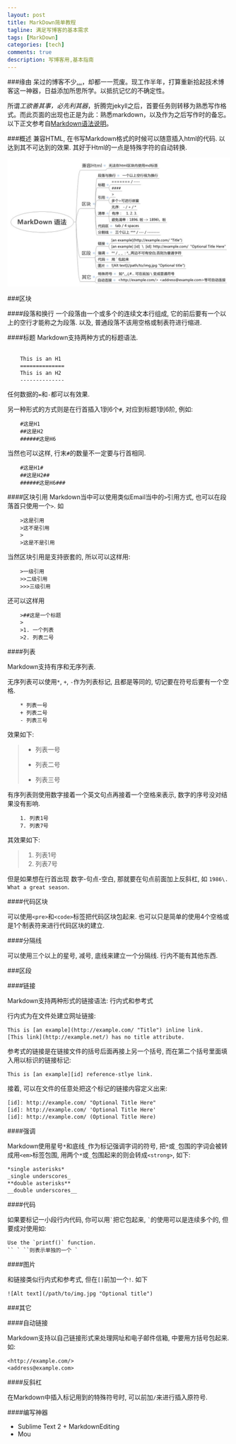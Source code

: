 ```yaml
---
layout: post
title: MarkDown简单教程
tagline: 满足写博客的基本需求
tags: [MarkDown]
categories: [tech]
comments: true
description: 写博客用,基本指南
---
```


###缘由
呆过的博客不少[.][1][.][2][.][3]，却都一一荒废。现工作半年，打算重新拾起技术博客这一神器，日益添加所思所学。以抵抗记忆的不确定性。

所谓*工欲善其事，必先利其器*，折腾完jekyll之后，首要任务则转移为熟悉写作格式。而此页面的出现也正是为此：熟悉markdown，以及作为之后写作时的备忘。以下正文参考自[Markdown语法说明][4]。

###概述
兼容HTML, 在书写Markdown格式的时候可以随意插入html的代码. 以达到其不可达到的效果. 其好于Html的一点是特殊字符的自动转换.

![markdowngrammar](/assets/images/markdowngrammar.jpg "MarkDown 语法导图")

###区块

####段落和换行
一个段落由一个或多个的连续文本行组成, 它的前后要有一个以上的空行才能称之为段落. 以及, 普通段落不该用空格或制表符进行缩进. 

####标题
Markdown支持两种方式的标题语法.

<pre><code>
    This is an H1
    ==============
    This is an H2
    --------------
</code></pre>

任何数据的`=`和`-`都可以有效果. 

另一种形式的方式则是在行首插入1到6个`#`, 对应到标题1到6阶, 例如:

        #这是H1
        ##这是H2
        ######这是H6

当然也可以这样, 行末`#`的数量不一定要与行首相同. 

        #这是H1#
        ##这是H2##
        ######这是H6###


####区块引用
Markdown当中可以使用类似Email当中的`>`引用方式, 也可以在段落首只使用一个`>`. 如

        >这是引用
        >这不是引用
        >
        >这是不是引用

当然区块引用是支持嵌套的, 所以可以这样用:

        >一级引用
        >>二级引用
        >>>三级引用

还可以这样用

        >##这是一个标题
        >
        >1. 一个列表
        >2. 列表二号


####列表

Markdown支持有序和无序列表. 

无序列表可以使用`*`, `+`, `-`作为列表标记, 且都是等同的, 切记要在符号后要有一个空格.

        * 列表一号
        + 列表二号
        - 列表三号

效果如下:

>* 列表一号
>+ 列表二号
>- 列表三号

有序列表则使用数字接着一个英文句点再接着一个空格来表示, 数字的序号没对结果没有影响. 

        1. 列表1号
        7. 列表7号

其效果如下:

>1. 列表1号
>7. 列表7号

但是如果想在行首出现 数字-句点-空白, 那就要在句点前面加上反斜杠, 如 `1986\. What a great season`.

####代码区块

可以使用`<pre>`和`<code>`标签把代码区块包起来. 也可以只是简单的使用4个空格或是1个制表符来进行代码区块的建立. 

####分隔线

可以使用三个以上的星号, 减号, 底线来建立一个分隔线. 行内不能有其他东西. 

###区段

####链接

Markdown支持两种形式的链接语法: 行内式和参考式

行内式为在文件处建立网址链接:

    This is [an example](http://example.com/ "Title") inline link.
    [This link](http://example.net/) has no title attribute.

参考式的链接是在链接文件的括号后面再接上另一个括号, 而在第二个括号里面填入用以标识的链接标记:

    This is [an example][id] reference-stlye link.

接着, 可以在文件的任意处把这个标记的链接内容定义出来:

    [id]: http://example.com/ "Optional Title Here"
    [id]: http://example.com/ 'Optional Title Here'
    [id]: http://example.com/ (Optional Title Here)


####强调

Markdown使用星号`*`和底线`_`作为标记强调字词的符号, 把`*`或`_`包围的字词会被转成用`<em>`标签包围, 用两个`*`或`_`包围起来的则会转成`<strong>`, 如下:

    *single asterisks*
    _single underscores_
    **double asterisks**
    __double underscores__

####代码

如果要标记一小段行内代码, 你可以用`` ` ``把它包起来, `` ` ``的使用可以是连续多个的, 但要成对使用如:

    Use the `printf()` function.
    `` ` ``则表示单独的一个 `

####图片

和链接类似行内式和参考式, 但在`[]`前加一个`!`. 如下

    ![Alt text](/path/to/img.jpg "Optional title")


###其它

####自动链接

Markdown支持以自己链接形式来处理网址和电子邮件信箱, 中要用方括号包起来. 如:

    <http://example.com/>
    <address@example.com>

####反斜杠

在Markdown中插入标记用到的特殊符号时, 可以前加`/`来进行插入原符号.

####编写神器

* Sublime Text 2 + MarkdownEditing
* Mou




[1]:http://www.cnblogs.com/uglyfly/ "cnblog"
[2]:http://blog.csdn.net/dinghim/ "csdn"
[3]:http://ezekiel.is-programmer.com/ "is-programer"
[4]:http://wowubuntu.com/markdown/ "Markdown"
